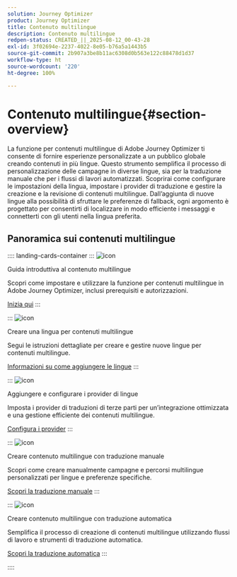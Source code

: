 ```yaml
---
solution: Journey Optimizer
product: Journey Optimizer
title: Contenuto multilingue
description: Contenuto multilingue
redpen-status: CREATED_||_2025-08-12_00-43-28
exl-id: 3f02694e-2237-4022-8e05-b76a5a1443b5
source-git-commit: 2b907a3be8b11ac6308d0b563e122c88478d1d37
workflow-type: ht
source-wordcount: '220'
ht-degree: 100%

---
```


# Contenuto multilingue{#section-overview}

La funzione per contenuti multilingue di Adobe Journey Optimizer ti consente di fornire esperienze personalizzate a un pubblico globale creando contenuti in più lingue. Questo strumento semplifica il processo di personalizzazione delle campagne in diverse lingue, sia per la traduzione manuale che per i flussi di lavori automatizzati. Scoprirai come configurare le impostazioni della lingua, impostare i provider di traduzione e gestire la creazione e la revisione di contenuti multilingue. Dall’aggiunta di nuove lingue alla possibilità di sfruttare le preferenze di fallback, ogni argomento è progettato per consentirti di localizzare in modo efficiente i messaggi e connetterti con gli utenti nella lingua preferita.

## Panoramica sui contenuti multilingue

:::: landing-cards-container
:::
![icon](https://cdn.experienceleague.adobe.com/icons/circle-play.svg?lang=it)

Guida introduttiva al contenuto multilingue

Scopri come impostare e utilizzare la funzione per contenuti multilingue in Adobe Journey Optimizer, inclusi prerequisiti e autorizzazioni.

[Inizia qui](../using/content-management/multilingual-gs.md)
:::

:::
![icon](https://cdn.experienceleague.adobe.com/icons/list-check.svg?lang=it)

Creare una lingua per contenuti multilingue

Segui le istruzioni dettagliate per creare e gestire nuove lingue per contenuti multilingue.

[Informazioni su come aggiungere le lingue](../using/content-management/multilingual-locale.md)
:::

:::
![icon](https://cdn.experienceleague.adobe.com/icons/gear.svg?lang=it)

Aggiungere e configurare i provider di lingue

Imposta i provider di traduzioni di terze parti per un’integrazione ottimizzata e una gestione efficiente dei contenuti multilingue.

[Configura i provider](../using/content-management/multilingual-provider.md)
:::

:::
![icon](https://cdn.experienceleague.adobe.com/icons/bullseye.svg?lang=it)

Creare contenuto multilingue con traduzione manuale

Scopri come creare manualmente campagne e percorsi multilingue personalizzati per lingue e preferenze specifiche.

[Scopri la traduzione manuale](../using/content-management/multilingual-manual.md)
:::

:::
![icon](https://cdn.experienceleague.adobe.com/icons/puzzle-piece.svg?lang=it)

Creare contenuto multilingue con traduzione automatica

Semplifica il processo di creazione di contenuti multilingue utilizzando flussi di lavoro e strumenti di traduzione automatica.

[Scopri la traduzione automatica](../using/content-management/multilingual-automated.md)
:::

::::
